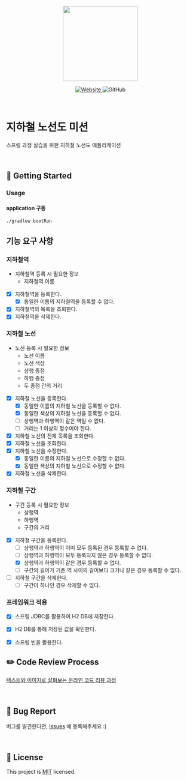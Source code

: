 <p align="center">
    <img width="200px;" src="https://raw.githubusercontent.com/woowacourse/atdd-subway-admin-frontend/master/images/main_logo.png"/>
</p>
<p align="center">
  <a href="https://techcourse.woowahan.com/c/Dr6fhku7" alt="woowacourse subway">
    <img alt="Website" src="https://img.shields.io/website?url=https%3A%2F%2Fedu.nextstep.camp%2Fc%2FR89PYi5H">
  </a>
  <img alt="GitHub" src="https://img.shields.io/github/license/woowacourse/atdd-subway-map">
</p>

<br>

# 지하철 노선도 미션
스프링 과정 실습을 위한 지하철 노선도 애플리케이션

<br>

## 🚀 Getting Started
### Usage
#### application 구동
```
./gradlew bootRun
```

## 기능 요구 사항

### 지하철역

- 지하철역 등록 시 필요한 정보
  - 지하철역 이름
- [x] 지하철역을 등록한다.
  - [x] 동일한 이름의 지하철역을 등록할 수 없다.
- [x] 지하철역의 목록을 조회한다.
- [x] 지하철역을 삭제한다.

### 지하철 노선

- 노선 등록 시 필요한 정보
  - 노선 이름
  - 노선 색상
  - 상행 종점
  - 하행 종점
  - 두 종점 간의 거리
- [x] 지하철 노선을 등록한다.
  - [x] 동일한 이름의 지하철 노선을 등록할 수 없다.
  - [x] 동일한 색상의 지하철 노선을 등록할 수 없다.
  - [ ] 상행역과 하행역이 같은 역일 수 없다.
  - [ ] 거리는 1 이상의 정수여야 한다.
- [x] 지하철 노선의 전체 목록을 조회한다.
- [x] 지하철 노선을 조회한다.
- [x] 지하철 노선을 수정한다.
  - [x] 동일한 이름의 지하철 노선으로 수정할 수 없다.
  - [x] 동일한 색상의 지하철 노선으로 수정할 수 없다.
- [x] 지하철 노선을 삭제한다.

### 지하철 구간

- 구간 등록 시 필요한 정보
  - 상행역
  - 하행역
  - 구간의 거리
- [x] 지하철 구간을 등록한다.
  - [ ] 상행역과 하행역이 이미 모두 등록된 경우 등록할 수 없다.
  - [ ] 상행역과 하행역이 모두 등록되지 않은 경우 등록할 수 없다.
  - [x] 상행역과 하행역이 같은 경우 등록할 수 없다.
  - [ ] 구간의 길이가 기존 역 사이의 길이보다 크거나 같은 경우 등록할 수 없다.
- [ ] 지하철 구간을 삭제한다.
  - [ ] 구간이 하나인 경우 삭제할 수 없다.

### 프레임워크 적용

- [x] 스프링 JDBC를 활용하여 H2 DB에 저장한다.
- [x] H2 DB를 통해 저장된 값을 확인한다.
- [x] 스프링 빈을 활용한다.


## ✏️ Code Review Process
[텍스트와 이미지로 살펴보는 온라인 코드 리뷰 과정](https://github.com/next-step/nextstep-docs/tree/master/codereview)

<br>

## 🐞 Bug Report

버그를 발견한다면, [Issues](https://github.com/woowacourse/atdd-subway-map/issues) 에 등록해주세요 :)

<br>

## 📝 License

This project is [MIT](https://github.com/woowacourse/atdd-subway-map/blob/master/LICENSE) licensed.

